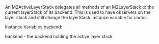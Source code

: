 An M2ActiveLayerStack delegates all methods of an M2LayerStack
to the current layerStack of its backend. This is used to have observers
on the layer stack and still change the layerStack instance variable for undos.

Instance Variables
	backend:		<M2Backend>

backend
	- the backend holding the active layer stack
